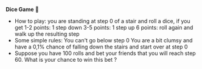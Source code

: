 **Dice Game** 🎲
- How to play: you are standing at step 0 of a stair and roll a dice, if you get
    1-2 points: 1 step down
    3-5 points: 1 step up
    6 points: roll again and walk up the resulting step
- Some simple rules:
    You can't go below step 0
    You are a bit clumsy and have a 0,1% chance of falling down the stairs and start over at step 0
- Suppose you have 100 rolls and bet your friends that you will reach step 60. What is your chance to win this bet ?